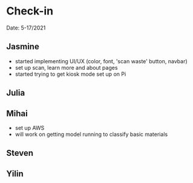# Check-in

Date: 5-17/2021

## Jasmine
- started implementing UI/UX (color, font, 'scan waste' button, navbar)
- set up scan, learn more and about pages
- started trying to get kiosk mode set up on Pi
  
## Julia

## Mihai
- set up AWS
- will work on getting model running to classify basic materials
  
## Steven

## Yilin